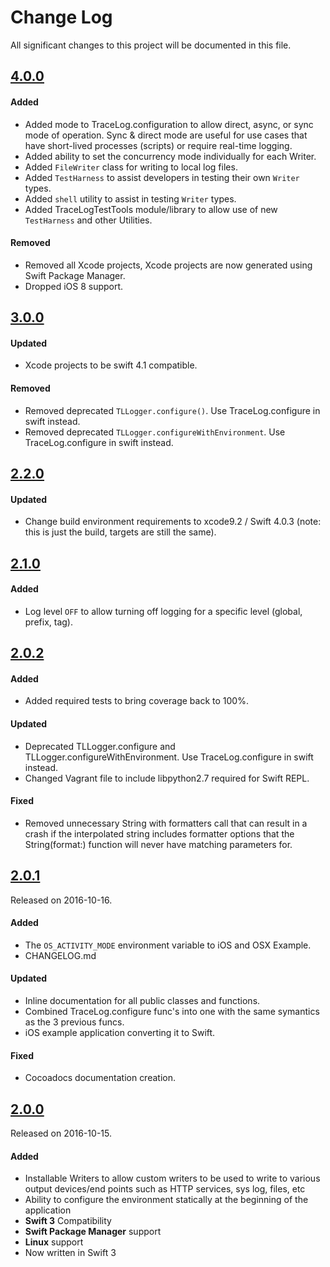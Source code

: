# Change Log
All significant changes to this project will be documented in this file.

## [4.0.0](https://github.com/tonystone/tracelog/tree/4.0.0)

#### Added
- Added mode to TraceLog.configuration to allow direct, async, or sync mode of operation. Sync & direct mode are useful for use cases that have short-lived processes (scripts) or require real-time logging.
- Added ability to set the concurrency mode individually for each Writer.
- Added `FileWriter` class for writing to local log files.
- Added `TestHarness` to assist developers in testing their own `Writer` types.
- Added `shell` utility to assist in testing `Writer` types.
- Added TraceLogTestTools module/library to allow use of new `TestHarness` and other Utilities.

#### Removed
- Removed all Xcode projects, Xcode projects are now generated using Swift Package Manager.
- Dropped iOS 8 support.

## [3.0.0](https://github.com/tonystone/tracelog/tree/3.0.0)

#### Updated
- Xcode projects to be swift 4.1 compatible.

#### Removed
- Removed deprecated `TLLogger.configure()`. Use TraceLog.configure in swift instead.
- Removed deprecated `TLLogger.configureWithEnvironment`.  Use TraceLog.configure in swift instead.


## [2.2.0](https://github.com/tonystone/tracelog/tree/2.2.0)

#### Updated
- Change build environment requirements to xcode9.2 / Swift 4.0.3 (note: this is just the build, targets are still the same).

## [2.1.0](https://github.com/tonystone/tracelog/tree/2.1.0)

#### Added
- Log level `OFF` to allow turning off logging for a specific level (global, prefix, tag).

## [2.0.2](https://github.com/tonystone/tracelog/tree/2.0.2)

#### Added
- Added required tests to bring coverage back to 100%.

#### Updated
- Deprecated TLLogger.configure and TLLogger.configureWithEnvironment.  Use TraceLog.configure in swift instead.
- Changed Vagrant file to include libpython2.7 required for Swift REPL.

#### Fixed
- Removed unnecessary String with formatters call that can result in a crash if the interpolated string includes formatter options that the String(format:) function will never have matching parameters for.

## [2.0.1](https://github.com/tonystone/tracelog/tree/2.0.1)
Released on 2016-10-16.

#### Added
- The `OS_ACTIVITY_MODE` environment variable to iOS and OSX Example.
- CHANGELOG.md

#### Updated
- Inline documentation for all public classes and functions.
- Combined TraceLog.configure func's into one with the same symantics as the 3 previous funcs.
- iOS example application converting it to Swift.

#### Fixed
- Cocoadocs documentation creation.

## [2.0.0](https://github.com/tonystone/tracelog/tree/2.0.0)
Released on 2016-10-15.

#### Added

- Installable Writers to allow custom writers to be used to write to various output devices/end points such as HTTP services, sys log, files, etc
- Ability to configure the environment statically at the beginning of the application
- **Swift 3** Compatibility
- **Swift Package Manager** support
- **Linux** support
- Now written in Swift 3
